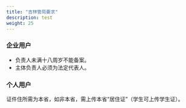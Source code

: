 ```yaml
---
title: "吉林管局要求"
description: test
weight: 25
---
```




### 企业用户

- 负责人未满十八周岁不能备案。
- 主体负责人必须为法定代表人。

### 个人用户

证件住所需为本省，如非本省，需上传本省“居住证”（学生可上传学生证）。